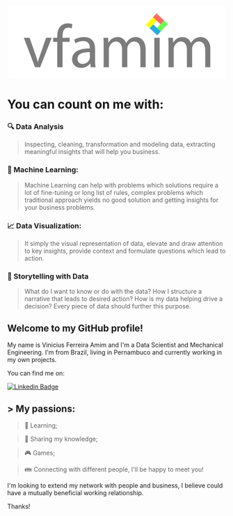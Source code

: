 <p align="center">
  <img src="https://github.com/vfamim/vfamim/blob/main/img/vfamim_github.png?raw=true" />
</p>


# You can count on me with:

###  :mag: Data Analysis

> Inspecting, cleaning, transformation and modeling data, extracting meaningful insights that will help you business.

### :robot: Machine Learning:

> Machine Learning can help with problems which solutions require a lot of fine-tuning or long list of rules, complex problems which traditional approach yields no good solution and getting insights for your business problems.

### :chart_with_upwards_trend: Data Visualization:

> It simply the visual representation of data, elevate and draw attention to key insights, provide context and formulate questions which lead to action.

### :scroll: Storytelling with Data

> What do I want to know or do with the data? How I structure a narrative that leads to desired action? How is my data helping drive a decision?
Every piece of data should further this purpose. 

## Welcome to my GitHub profile! 

My name is Vinicius Ferreira Amim and I'm a Data Scientist and Mechanical Engineering. I'm from Brazil, living in Pernambuco and currently working in my own projects. 

You can find me on:

[![Linkedin Badge](https://img.shields.io/badge/-vfamim-blue?style=flat-square&logo=Linkedin&logoColor=white&link=https://www.linkedin.com/in/vinicius-ferreira-amim-24275750/)](https://www.linkedin.com/in/vfamim/)

## > My passions:

> :book: Learning; 

> :pencil: Sharing my knowledge;

> :video_game: Games;

> :family: Connecting with different people, I'll be happy to meet you!

I'm looking to extend my network with people and business, I believe could have a mutually beneficial working relationship.

Thanks!
